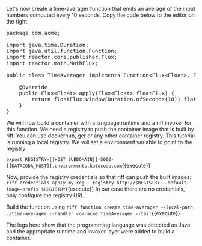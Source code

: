 Let's now create a time-averager function that emits an average of the input numbers computed every 10 seconds. Copy the code below to the editor on the right.
<pre class="file" data-filename="TimeAverager.java" data-target="replace">package com.acme;

import java.time.Duration;
import java.util.function.Function;
import reactor.core.publisher.Flux;
import reactor.math.MathFlux;

public class TimeAverager implements Function&lt;Flux&lt;Float&gt;, Flux&lt;Float&gt;&gt; {

	@Override
	public Flux&lt;Float&gt; apply(Flux&lt;Float&gt; floatFlux) {
		return floatFlux.window(Duration.ofSeconds(10)).flatMap(MathFlux::averageFloat);
	}
}
</pre>

We will now build a container with a language runtime and a riff invoker for this function. We need a registry to push the container image that is built by riff. You can use dockerhub, gcr or any other container registry. This tutorial is running a local registry. We will set a environment variable to point to the registry

`export REGISTRY=[[HOST_SUBDOMAIN]]-5000-[[KATACODA_HOST]].environments.katacoda.com`{{execute}}

Now, provide the registry credentials so that riff can push the built images:
`riff credentials apply my-reg --registry http://$REGISTRY --default-image-prefix $REGISTRY`{{execute}}
In our case there are no credentials, only configure the registry URL.

Build the function using `riff function create time-averager --local-path ./time-averager --handler com.acme.TimeAverager --tail`{{execute}}

The logs here show that the programming language was detected as Java and the appropriate runtime and invoker layer were added to build a container.
